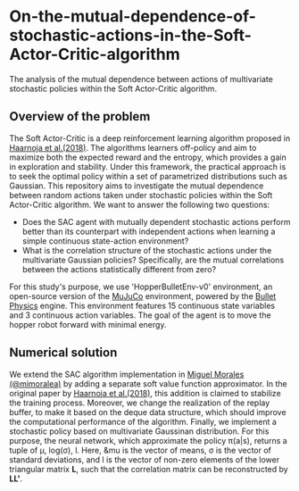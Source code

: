# On-the-mutual-dependence-of-stochastic-actions-in-the-Soft-Actor-Critic-algorithm
The analysis of the mutual dependence between actions of multivariate stochastic policies within the Soft Actor-Critic algorithm.

## Overview of the problem
The Soft Actor-Critic is a deep reinforcement learning algorithm proposed in [Haarnoja et al.(2018)](https://arxiv.org/abs/1801.01290). The algorithms learners off-policy and aim to maximize both the expected reward and the entropy, which provides a gain in exploration and stability. Under this framework, the practical approach is to seek the optimal policy within a set of parametrized distributions such as Gaussian. This repository aims to investigate the mutual dependence between random actions taken under stochastic policies within the Soft Actor-Critic algorithm. We want to answer the following two questions:
* Does the SAC agent with mutually dependent stochastic actions perform better than its counterpart with independent actions when learning a simple continuous state-action environment?
* What is the correlation structure of the stochastic actions under the multivariate Gaussian policies? Specifically, are the mutual correlations between the actions statistically different from zero?

For this study's purpose, we use 'HopperBulletEnv-v0' environment, an open-source version of the [MuJuCo](http://www.mujoco.org) environment, powered by the [Bullet Physics](https://pybullet.org/wordpress/) engine. This environment features 15 continuous state variables and 3 continuous action variables. The goal of the agent is to move the hopper robot forward with minimal energy.

## Numerical solution

We extend the SAC algorithm implementation in [Miguel Morales (@mimoralea)](https://github.com/mimoralea) by adding a separate soft value function approximator. In the original paper by [Haarnoja et al.(2018)](https://arxiv.org/abs/1801.01290), this addition is claimed to stabilize the training process. Moreover, we change the realization of the replay buffer, to make it based on the deque data structure, which should improve the computational performance of the algorithm. Finally, we implement a stochastic policy based on multivariate Gaussinan distribution. For this purpose, the neural network, which approximate the policy &pi;(a|s), returns a tuple of &mu;, log(&sigma;), l. Here, &mu is the vector of means, &sigma; is the vector of standard deviations, and l is the vector of non-zero elements of the lower triangular matrix **L**, such that the correlation matrix can be reconstructed by **LL'**.

